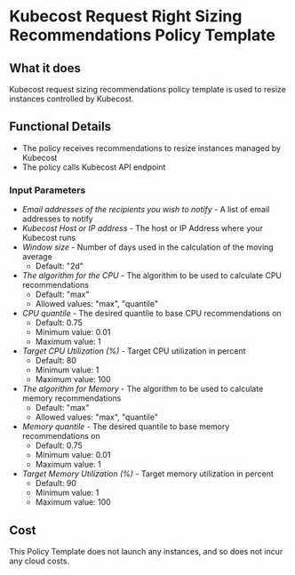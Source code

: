 # Kubecost Request Right Sizing Recommendations Policy Template

## What it does

Kubecost request sizing recommendations policy template is used to resize instances controlled by Kubecost.

## Functional Details

- The policy receives recommendations to resize instances managed by Kubecost
- The policy calls Kubecost API endpoint

### Input Parameters

- *Email addresses of the recipients you wish to notify* - A list of email addresses to notify
- *Kubecost Host or IP address* - The host or IP Address where your Kubecost runs
- *Window size* - Number of days used in the calculation of the moving average
  - Default: "2d"
- *The algorithm for the CPU* - The algorithm to be used to calculate CPU recommendations
  - Default: "max"
  - Allowed values: "max", "quantile"
- *CPU quantile* - The desired quantile to base CPU recommendations on
  - Default: 0.75
  - Minimum value: 0.01
  - Maximum value: 1
- *Target CPU Utilization (%)* - Target CPU utilization in percent
  - Default: 80
  - Minimum value: 1
  - Maximum value: 100
- *The algorithm for Memory* - The algorithm to be used to calculate memory recommendations
  - Default: "max"
  - Allowed values: "max", "quantile"
- *Memory quantile* - The desired quantile to base memory recommendations on
  - Default: 0.75
  - Minimum value: 0.01
  - Maximum value: 1
- *Target Memory Utilization (%)* - Target memory utilization in percent
  - Default: 90
  - Minimum value: 1
  - Maximum value: 100

## Cost

This Policy Template does not launch any instances, and so does not incur any cloud costs.
